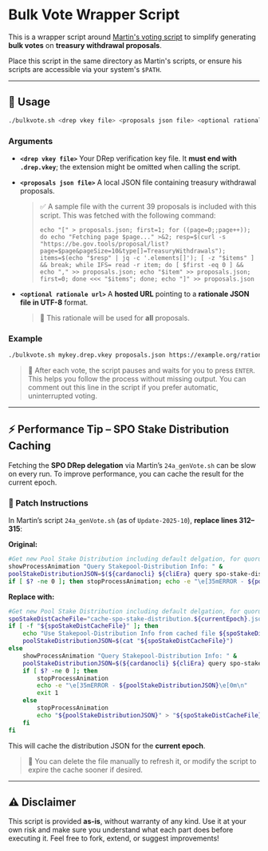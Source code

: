 # Bulk Vote Wrapper Script

This is a wrapper script around [Martin's voting script](https://github.com/gitmachtl/scripts) to simplify generating **bulk votes** on **treasury withdrawal proposals**.

Place this script in the same directory as Martin's scripts, or ensure his scripts are accessible via your system's `$PATH`.

---

## 🚀 Usage

```bash
./bulkvote.sh <drep vkey file> <proposals json file> <optional rationale url>
```

### Arguments

* **`<drep vkey file>`**
  Your DRep verification key file. It **must end with `.drep.vkey`**; the extension might be omitted when calling the script.

* **`<proposals json file>`**
  A local JSON file containing treasury withdrawal proposals.

  > ✅ A sample file with the current 39 proposals is included with this script. This was fetched with the following command:
  > ````
  > echo "[" > proposals.json; first=1; for ((page=0;;page++)); do echo "Fetching page $page..." >&2; resp=$(curl -s "https://be.gov.tools/proposal/list?page=$page&pageSize=10&type[]=TreasuryWithdrawals"); items=$(echo "$resp" | jq -c '.elements[]'); [ -z "$items" ] && break; while IFS= read -r item; do [ $first -eq 0 ] && echo "," >> proposals.json; echo "$item" >> proposals.json; first=0; done <<< "$items"; done; echo "]" >> proposals.json
  > ````

* **`<optional rationale url>`**
  A **hosted URL** pointing to a **rationale JSON file in UTF-8** format.

  > 📎 This rationale will be used for **all** proposals.

### Example

```bash
./bulkvote.sh mykey.drep.vkey proposals.json https://example.org/rationale.json
```

> 🔸 After each vote, the script pauses and waits for you to press `ENTER`. This helps you follow the process without missing output.
> You can comment out this line in the script if you prefer automatic, uninterrupted voting.

---

## ⚡ Performance Tip – SPO Stake Distribution Caching

Fetching the **SPO DRep delegation** via Martin’s `24a_genVote.sh` can be slow on every run. To improve performance, you can cache the result for the current epoch.

### 🔧 Patch Instructions

In Martin’s script `24a_genVote.sh` (as of `Update-2025-10`), **replace lines 312–315**:

**Original:**

```bash
#Get new Pool Stake Distribution including default delgation, for quorum calculation later on - available with this command since cli 10.2.0.0
showProcessAnimation "Query Stakepool-Distribution Info: " &
poolStakeDistributionJSON=$(${cardanocli} ${cliEra} query spo-stake-distribution --all-spos 2> /dev/stdout)
if [ $? -ne 0 ]; then stopProcessAnimation; echo -e "\e[35mERROR - ${poolStakeDistributionJSON}\e[0m\n"; exit 1; else stopProcessAnimation; fi;
```

**Replace with:**

```bash
#Get new Pool Stake Distribution including default delgation, for quorum calculation later on - available with this command since cli 10.2.0.0
spoStakeDistCacheFile="cache-spo-stake-distribution.${currentEpoch}.json"
if [ -f "${spoStakeDistCacheFile}" ]; then
	echo "Use Stakepool-Distribution Info from cached file ${spoStakeDistCacheFile}"
	poolStakeDistributionJSON=$(cat "${spoStakeDistCacheFile}")
else
	showProcessAnimation "Query Stakepool-Distribution Info: " &
	poolStakeDistributionJSON=$(${cardanocli} ${cliEra} query spo-stake-distribution --all-spos 2> /dev/stdout)
	if [ $? -ne 0 ]; then
		stopProcessAnimation
		echo -e "\e[35mERROR - ${poolStakeDistributionJSON}\e[0m\n"
		exit 1
	else
		stopProcessAnimation
		echo "${poolStakeDistributionJSON}" > "${spoStakeDistCacheFile}"
	fi
fi
```

This will cache the distribution JSON for the **current epoch**.

> 📝 You can delete the file manually to refresh it, or modify the script to expire the cache sooner if desired.

---

## ⚠️ Disclaimer

This script is provided **as-is**, without warranty of any kind. Use it at your own risk and make sure you understand what each part does before executing it. Feel free to fork, extend, or suggest improvements!
